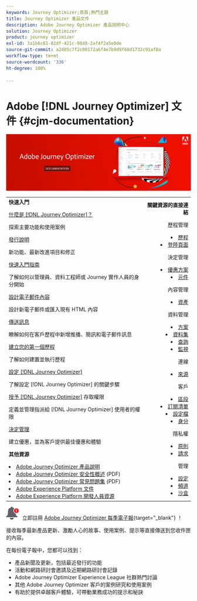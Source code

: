 ```yaml
---
keywords: Journey Optimizer;首頁;熱門主題
title: Journey Optimizer 產品文件
description: Adobe Journey Optimizer 產品說明中心
solution: Journey Optimizer
product: journey optimizer
exl-id: 3a1b6c61-82df-421c-98d8-2af4f2a5e0de
source-git-commit: a2d05c7f2c00172a6f4e7b9d9f60d1732c91af8a
workflow-type: tm+mt
source-wordcount: '336'
ht-degree: 100%

---
```


# Adobe [!DNL Journey Optimizer] 文件 {#cjm-documentation}

![](using/assets/do-not-localize/banner-cjm.jpg)

<table style="table-layout:fixed">
<tr style="border: 0;">
  <td>
    <div><strong>快速入門</strong>
    </div>
    <p>
    <em></em>
    <p>
    <div>
      <a href="using/start/get-started.md">什麼是 [!DNL Journey Optimizer]？</a>
    </div>
    <p>探索主要功能和使用案例
    <p>
    <div>
      <a href="using/rn/release-notes.md">發行說明</a>
    </div>
    <p>新功能、最新改進項目和修正
   <p>
    <div>
      <a href="using/start/quick-start.md">快速入門指南</a>
    </div>
    <p>
    了解如何以管理員、資料工程師或 Journey 實作人員的身分開始
    <p>
    <p>
    <div>
      <a href="using/design/design-emails.md">設計電子郵件內容</a>
    </div>
    <p>
    設計新電子郵件或匯入現有 HTML 內容
    <p>
    <div>
      <a href="using/messages/get-started-content.md">傳送訊息</a>
    </div>
    <p>瞭解如何在客戶歷程中新增推播、簡訊和電子郵件訊息
    <p>
    <div>
    <a href="using/building-journeys/journeys-uc.md">建立您的第一個歷程</a>
    </div>
    <p>了解如何建置並執行歷程
    <p>
    <div>
    <a href="using/configuration/get-started-configuration.md">設定 [!DNL Journey Optimizer]</a>
    </div>
    <p>了解設定 [!DNL Journey Optimizer] 的關鍵步驟
    <p>
    <div>
    <a href="using/administration/permissions-overview.md">授予 [!DNL Journey Optimizer]</a> 存取權限 
    </div>
    <p>定義並管理指派給 [!DNL Journey Optimizer] 使用者的權限
    <p>
    <div>
    <a href="using/offers/get-started/starting-offer-decisioning.md">決定管理</a>
    </div>
    <p>建立優惠，並為客戶提供最佳優惠和體驗
    <p>
    <p>
    <div><strong>其他資源</strong>
    </div>
    <p>
    <p>
    <div>
    <li>
      <a href="https://helpx.adobe.com/tw/legal/product-descriptions/adobe-journey-optimizer.html" target="_blank">Adobe Journey Optimizer 產品說明</a>
    </li>
    </div>
    <div>
    <li>
      <a href="https://www.adobe.com/content/dam/cc/en/security/pdfs/AJO_SecurityOverview.pdf" target="_blank">Adobe Journey Optimizer 安全性概述</a> (PDF)
    </li>
    </div>
    <div>
    <li>
      <a href="https://experienceleague.adobe.com/docs/journey-optimizer/assets/AJO-FAQ.pdf" target="_blank">Adobe Journey Optimizer 常見問題集</a> (PDF)
    </li>
    </div>
    <div>
    <li>
      <a href="https://experienceleague.adobe.com/docs/experience-platform/landing/home.html?lang=zh-Hant" target="_blank">Adobe Experience Platform 文件</a>
    </li>
    </div>
    <div>
      <li>
      <a href="https://www.adobe.com/tw/experience-platform/documentation-and-developer-resources.html" target="_blank">Adobe Experience Platform 開發人員資源</a>
    </li>
    </div>
  </td>
   <td align="right">
   <div><strong>關鍵資源的直接連結</strong>
    </div>
    <p>
    <em></em>
    <p>
    <p>歷程管理</p>
    <li>
      <a href="using/building-journeys/journey-gs.md">歷程</a>
    </li>
    <li>
      <a href="using/landing-pages/get-started-lp.md">登陸頁面</a>
    </li>
    <p>
    <p>決定管理</p>
    <li>
      <a href="using/offers/get-started/starting-offer-decisioning.md">優惠方案</a>
    </li>
     <li>
      <a href="using/offers/offer-library/key-steps.md">元件</a>
    </li>
    <p>
    <p>內容管理</p>
    <li>
      <a href="using/design/assets-essentials.md">資產</a>
    </li>
    <p>
    <p>資料管理</p>
    <li>
      <a href="using/data/get-started-schemas.md">方案</a>
    </li>
     <li>
      <a href="using/data/get-started-datasets.md">資料集</a>
    </li>
        <li>
      <a href="using/data/get-started-queries.md">查詢</a>
    </li>
     <li>
      <a href="https://experienceleague.adobe.com/docs/experience-platform/ingestion/quality/monitor-data-ingestion.html?lang=zh-Hant" target="_blank">監視</a>
    </li>
    <p>
    <p>連線</p>
    <li>
      <a href="using/start/get-started-sources.md">來源</a>
    </li>
    <p>
    <p>客戶</p>
    <li>
      <a href="using/segment/about-segments.md">區段</a>
    </li>
    </li>
    <li>
      <a href="using/landing-pages/subscription-list.md">訂閱清單</a>
    </li>     
    <li>
      <a href="using/segment/get-started-profiles.md">設定檔</a>
    </li>
    <li>
      <a href="using/segment/get-started-identity.md">身分</a>
    </li>
    <p>
    <p>隱私權</p>
    <li>
      <a href="https://experienceleague.adobe.com/docs/experience-platform/privacy/home.html?lang=zh-Hant" target="_blank">原則</a>
    </li>
    <li>
      <a href="https://experienceleague.adobe.com/docs/experience-platform/privacy/ui/user-guide.html?lang=zh-Hant"target="_blank">請求</a>
    </li>
    <p>
    <p>管理</p>
    <li>
      <a href="using/configuration/about-data-sources-events-actions.md">設定</a>
    </li>
    <li>
      <a href="using/configuration/get-started-configuration.md">頻道</a>
    </li>
     <li>
      <a href="using/administration/sandboxes.md">沙盒</a>
    </li>
  </td>
</tr>
</table>


![電子報](using/assets/do-not-localize/nl-icon.png) 立即註冊 [Adobe Journey Optimizer 每季電子報](https://www.adobe.com/subscription/Adobe_Journey_Optimizer_NL.html){target=&quot;_blank&quot;} ！

接收每季最新產品更新、激勵人心的故事、使用案例、提示等直接傳送到您收件匣的內容。

在每份電子報中，您都可以找到：
* 產品新聞及更新，包括最近發行的功能
* 活動和網路研討會邀請及近期網路研討會記錄
* Adobe Journey Optimizer Experience League 社群熱門討論
* 其他 Adobe Journey Optimizer 客戶的案例研究和使用案例
* 有助於提供卓越客戶體驗，可帶動業務成功的提示和秘訣